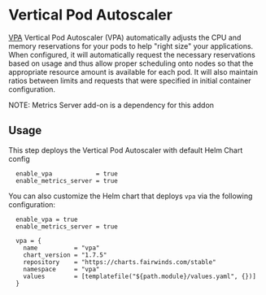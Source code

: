 # Vertical Pod Autoscaler
[VPA](https://github.com/kubernetes/autoscaler/tree/master/vertical-pod-autoscaler) Vertical Pod Autoscaler (VPA) automatically adjusts the CPU and memory reservations for your pods to help "right size" your applications. When configured, it will automatically request the necessary reservations based on usage and thus allow proper scheduling onto nodes so that the appropriate resource amount is available for each pod. It will also maintain ratios between limits and requests that were specified in initial container configuration.

NOTE: Metrics Server add-on is a dependency for this addon

## Usage

This step deploys the Vertical Pod Autoscaler with default Helm Chart config

```hcl
  enable_vpa            = true
  enable_metrics_server = true
```

You can also customize the Helm chart that deploys `vpa` via the following configuration:

```hcl
  enable_vpa = true
  enable_metrics_server = true

  vpa = {
    name          = "vpa"
    chart_version = "1.7.5"
    repository    = "https://charts.fairwinds.com/stable"
    namespace     = "vpa"
    values        = [templatefile("${path.module}/values.yaml", {})]
  }
```
